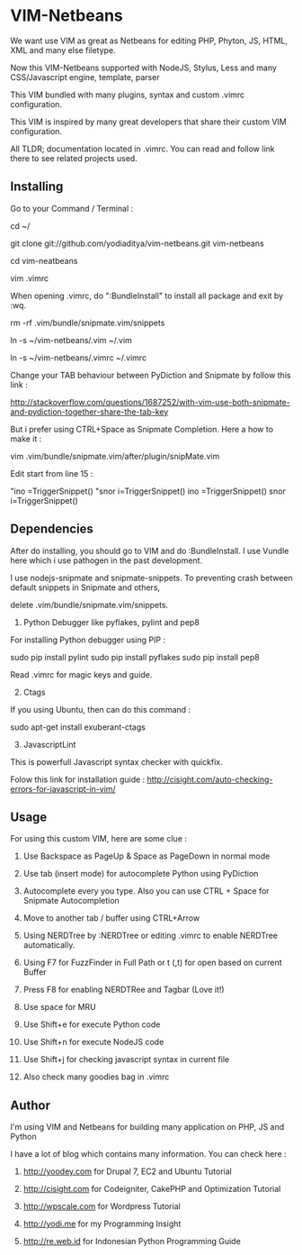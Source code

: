 VIM-Netbeans
=============

We want use VIM as great as Netbeans for editing PHP, Phyton, JS, HTML, XML and many else filetype.

Now this VIM-Netbeans supported with NodeJS, Stylus, Less and many CSS/Javascript engine, template, parser 

This VIM bundled with many plugins, syntax and custom .vimrc configuration. 

This VIM is inspired by many great developers that share their custom VIM configuration.

All TLDR; documentation located in .vimrc. You can read and follow link there to see related projects used.


Installing
-----------

Go to your Command / Terminal : 

cd ~/

git clone git://github.com/yodiaditya/vim-netbeans.git vim-netbeans

cd vim-neatbeans

vim .vimrc 

When opening .vimrc, do ":BundleInstall" to install all package and exit by :wq.

rm -rf .vim/bundle/snipmate.vim/snippets

ln -s ~/vim-netbeans/.vim ~/.vim

ln -s ~/vim-netbeans/.vimrc ~/.vimrc

Change your TAB behaviour between PyDiction and Snipmate by follow this link :

http://stackoverflow.com/questions/1687252/with-vim-use-both-snipmate-and-pydiction-together-share-the-tab-key

But i prefer using CTRL+Space as Snipmate Completion. Here a how to make it :

vim .vim/bundle/snipmate.vim/after/plugin/snipMate.vim

Edit start from line 15 :

"ino <silent> <tab> <c-r>=TriggerSnippet()<cr>
"snor <silent> <tab> <esc>i<right><c-r>=TriggerSnippet()<cr>
ino <silent> <C-Space> <c-r>=TriggerSnippet()<cr>
snor <silent> <C-Space> <esc>i<right><c-r>=TriggerSnippet()<CR>



Dependencies
------------

After do installing, you should go to VIM and do :BundleInstall. I use Vundle here which i use pathogen in the past development.

I use nodejs-snipmate and snipmate-snippets. To preventing crash between default snippets in Snipmate and others,

delete .vim/bundle/snipmate.vim/snippets. 


1. Python Debugger like pyflakes, pylint and pep8

For installing Python debugger using PIP :

sudo pip install pylint
sudo pip install pyflakes
sudo pip install pep8

Read .vimrc for magic keys and guide.

2. Ctags

If you using Ubuntu, then can do this command :

sudo apt-get install exuberant-ctags

3. JavascriptLint

This is powerfull Javascript syntax checker with quickfix.

Folow this link for installation guide : http://cisight.com/auto-checking-errors-for-javascript-in-vim/


Usage
------
For using this custom VIM, here are some clue : 

1. Use Backspace as PageUp & Space as PageDown in normal mode

2. Use tab (insert mode) for autocomplete Python using PyDiction

3. Autocomplete every you type. Also you can use CTRL + Space for Snipmate Autocompletion

4. Move to another tab / buffer using CTRL+Arrow

5. Using NERDTree by :NERDTree or editing .vimrc to enable NERDTree automatically.

6. Using F7 for FuzzFinder in Full Path or <leader>t (,t) for open based on current Buffer 

7. Press F8 for enabling NERDTRee and Tagbar (Love it!) 

8. Use <leader> space for MRU

9. Use Shift+e for execute Python code 

10. Use Shift+n for execute NodeJS code 

11. Use Shift+j for checking javascript syntax in current file 

12. Also check many goodies bag in .vimrc



Author
-------
I'm using VIM and Netbeans for building many application on PHP, JS and Python

I have a lot of blog which contains many information. You can check here : 

1. http://yoodey.com for Drupal 7, EC2 and Ubuntu Tutorial

2. http://cisight.com for Codeigniter, CakePHP and Optimization Tutorial 

3. http://wpscale.com for Wordpress Tutorial

4. http://yodi.me for my Programming Insight

5. http://re.web.id for Indonesian Python Programming Guide
